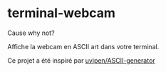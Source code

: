 # terminal-webcam

Cause why not?

Affiche la webcam en ASCII art dans votre terminal.

Ce projet a été inspiré par [uvipen/ASCII-generator](https://github.com/uvipen/ASCII-generator)
